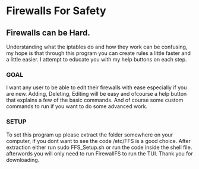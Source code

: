 # Firewalls For Safety
## Firewalls can be Hard.

Understanding what the iptables do and how they work can be confusing, my hope is that through this program you can create rules a little faster and a little easier. I attempt to educate you with my help buttons on each step.
### GOAL
I want any user to be able to edit their firewalls with ease especially if you are new. Adding, Deleting, Editing will be easy and ofcourse a help button that explains a few of the basic commands. And of course some custom commands to run if you want to do some advanced work.

### SETUP
To set this program up please extract the folder somewhere on your computer, if you dont want to see the code /etc/FFS is a good choice. After extraction either run sudo FFS_Setup.sh or run the code inside the shell file. afterwords you will only need to run FirewallFS to run the TUI. Thank you for downloading.
